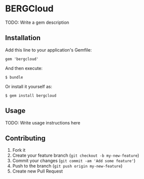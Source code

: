 # BERGCloud

TODO: Write a gem description

## Installation

Add this line to your application's Gemfile:

    gem 'bergcloud'

And then execute:

    $ bundle

Or install it yourself as:

    $ gem install bergcloud

## Usage

TODO: Write usage instructions here

## Contributing

1. Fork it
2. Create your feature branch (`git checkout -b my-new-feature`)
3. Commit your changes (`git commit -am 'Add some feature'`)
4. Push to the branch (`git push origin my-new-feature`)
5. Create new Pull Request
